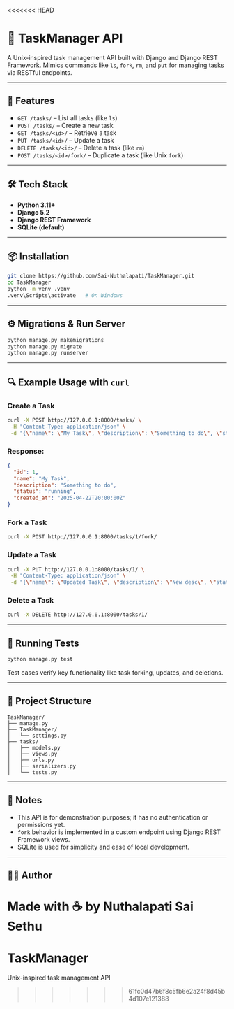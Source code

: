 <<<<<<< HEAD
# 🧠 TaskManager API

A Unix-inspired task management API built with Django and Django REST Framework. Mimics commands like `ls`, `fork`, `rm`, and `put` for managing tasks via RESTful endpoints. 

---

## 🚀 Features

- `GET /tasks/` – List all tasks (like `ls`)
- `POST /tasks/` – Create a new task
- `GET /tasks/<id>/` – Retrieve a task
- `PUT /tasks/<id>/` – Update a task
- `DELETE /tasks/<id>/` – Delete a task (like `rm`)
- `POST /tasks/<id>/fork/` – Duplicate a task (like Unix `fork`)

---

## 🛠 Tech Stack

- **Python 3.11+**
- **Django 5.2**
- **Django REST Framework**
- **SQLite (default)**

---

## 📦 Installation

```bash
git clone https://github.com/Sai-Nuthalapati/TaskManager.git
cd TaskManager
python -m venv .venv
.venv\Scripts\activate   # On Windows
```

---

## ⚙️ Migrations & Run Server

```bash
python manage.py makemigrations
python manage.py migrate
python manage.py runserver
```

---

## 🔍 Example Usage with `curl`

### Create a Task
```bash
curl -X POST http://127.0.0.1:8000/tasks/ \
 -H "Content-Type: application/json" \
 -d "{\"name\": \"My Task\", \"description\": \"Something to do\", \"status\": \"running\"}"
```

### Response:
```json
{
  "id": 1,
  "name": "My Task",
  "description": "Something to do",
  "status": "running",
  "created_at": "2025-04-22T20:00:00Z"
}
```

### Fork a Task
```bash
curl -X POST http://127.0.0.1:8000/tasks/1/fork/
```

### Update a Task
```bash
curl -X PUT http://127.0.0.1:8000/tasks/1/ \
 -H "Content-Type: application/json" \
 -d "{\"name\": \"Updated Task\", \"description\": \"New desc\", \"status\": \"completed\"}"
```

### Delete a Task
```bash
curl -X DELETE http://127.0.0.1:8000/tasks/1/
```

---

## 🧪 Running Tests

```bash
python manage.py test
```

Test cases verify key functionality like task forking, updates, and deletions.

---

## 📂 Project Structure

```
TaskManager/
├── manage.py
├── TaskManager/
│   └── settings.py
├── tasks/
│   ├── models.py
│   ├── views.py
│   ├── urls.py
│   ├── serializers.py
│   └── tests.py
```

---

## 📌 Notes

- This API is for demonstration purposes; it has no authentication or permissions yet.
- `fork` behavior is implemented in a custom endpoint using Django REST Framework views.
- SQLite is used for simplicity and ease of local development.

---


## 👨‍💻 Author

Made with ☕ by Nuthalapati Sai Sethu
=======
# TaskManager
Unix-inspired task management API
>>>>>>> 61fc0d47b6f8c5fb6e2a24f8d45b4d107e121388
